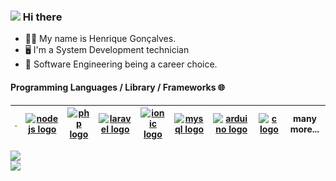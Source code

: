 ### <img src="https://github.com/TheDudeThatCode/TheDudeThatCode/blob/master/Assets/Hi.gif" width="19px"> Hi there 

- 👨‍💻 My name is Henrique Gonçalves.
- 🖥  I'm a System Development technician
- 🔭 Software Engineering being a career choice.

#### Programming Languages / Library / Frameworks 🌐

| [<img src="https://raw.githubusercontent.com/github/explore/80688e429a7d4ef2fca1e82350fe8e3517d3494d/topics/javascript/javascript.png" alt="js logo" width="24">](https://developer.mozilla.org/en-US/docs/Web/JavaScript)  | [<img src="https://seeklogo.com/images/N/nodejs-logo-FBE122E377-seeklogo.com.png" alt="nodejs logo" width="24">](https://www.typescriptlang.org/) |  [<img src="https://www.php.net/images/logos/php-logo.svg" alt="php logo"  width="28">](https://reactjs.org/) |  [<img src="https://www.designbust.com/download/168/png/laravel_icon256.png" alt="laravel logo" width="28">](https://laravel.com/) |  [<img src="https://www.softsuave.com/resources/images/2020/ionic/ionic.png" alt="ionic logo" width="28">](https://ionicframework.com/) |  [<img src="https://www.mysql.com/common/logos/logo-mysql-170x115.png" alt="mysql logo" width="28">](https://www.mysql.com/) | [<img src="https://brandslogos.com/wp-content/uploads/images/large/arduino-logo-1.png" alt="arduino logo" width="28">](https://www.arduino.cc/) |  [<img src="https://peritoemphp.com/wp-content/uploads/2019/02/letter_c_PNG22-768x768.png" alt="c logo" width="28">](https://en.cppreference.com/w/) | many more...
|---|---|---|---|---|---|---|---|---|

<img width="390px" align="left" src="https://github-readme-stats.vercel.app/api/top-langs/?username=devhenrique7&hide=html&layout=compact&show_icons=true" />
<img width="420px" align="left" src="https://github-readme-stats.vercel.app/api?username=devhenrique7&theme=default&show_icons=true" />
